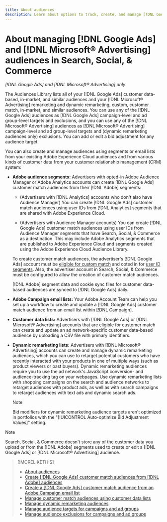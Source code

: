 ```yaml
---
title: About audiences
description: Learn about options to track, create, and manage [!DNL Google Ads] and [!DNL Microsoft® Advertising] audiences.
---
```

# About managing [!DNL Google Ads] and [!DNL Microsoft® Advertising] audiences in Search, Social, & Commerce

*[!DNL Google Ads] and [!DNL Microsoft® Advertising] only*

The Audiences Library lists all of your [!DNL Google Ads] customer data-based, in-market, and similar audiences and your [!DNL Microsoft® Advertising] remarketing and dynamic remarketing, custom, customer match, in-market, and similar audiences. You can use any of the [!DNL Google Ads] audiences as [!DNL Google Ads] campaign-level and ad group-level targets and exclusions, and you can use any of the [!DNL Microsoft® Advertising] audiences as [!DNL Microsoft® Advertising] campaign-level and ad group-level targets and (dynamic remarketing audiences only) exclusions. You can add or edit a bid adjustment for any audience target.

You can also create and manage audiences using segments or email lists from your existing Adobe Experience Cloud audiences and from various kinds of customer data from your customer relationship management (CRM) system:

* **Adobe audience segments:** Advertisers with opted-in Adobe Audience Manager or Adobe Analytics accounts can create [!DNL Google Ads] customer match audiences from their [!DNL Adobe] segments:

  * (Advertisers with [!DNL Analytics] accounts who don't also have Audience Manager) You can create [!DNL Google Ads] customer match audiences using user IDs from [!DNL Analytics] segments that are shared with Adobe Experience Cloud.
  
  * (Advertisers with Audience Manager accounts) You can create [!DNL Google Ads] customer match audiences using user IDs from Audience Manager segments that have Search, Social, & Commerce as a destination. This may include Adobe Analytics segments that are published to Adobe Experience Cloud and segments created using the Adobe Experience Cloud Audience Library.

  To create customer match audiences, the advertiser's [!DNL Google Ads] account must be [eligible for custom match](https://support.google.com/adspolicy/answer/6299717) and opted in for [user ID segments](https://support.google.com/google-ads/answer/9199250). Also, the advertiser account in Search, Social, & Commerce must be configured to allow the creation of customer match audiences.<!-- For Analytics audiences: Analytics Only Integration. For Audience Manager, Enable CM/CRM option) -->
  
  [!DNL Adobe] segment data and cookie sync files for customer data-based audiences are synced to [!DNL Google Ads] daily.

* **Adobe Campaign email lists:** Your Adobe Account Team can help you set up a workflow to create and update a [!DNL Google Ads] customer match audience from an email list within [!DNL Campaign].

* **Customer data lists:** Advertisers with [!DNL Google Ads] or [!DNL Microsoft® Advertising] accounts that are eligible for customer match can create and update an ad network-specific customer data-based audience <!-- or dynamic remarketing audience -- included in customer data-based audience, at least for [!DNL Google Ads]?--> by uploading a CSV file with primary identifiers.

* **Dynamic remarketing lists:** Advertisers with [!DNL Microsoft® Advertising] accounts can create and manage dynamic remarketing audiences, which you can use to retarget potential customers who have recently interacted with your products in one of multiple ways (such as product viewers or past buyers). Dynamic remarketing audiences require you to use the ad network's JavaScript conversion- and audience-tracking tag on your webpages. Use dynamic remarketing lists with shopping campaigns on the search and audience networks to retarget audiences with product ads, as well as with search campaigns to retarget audiences with text ads and dynamic search ads. <!--[For [!DNL Google Ads], these are technically included in a customer data-based audience, so word this all carefully when we add support for them.]-->

  >[!NOTE]
  >
  >Bid modifiers for dynamic remarketing audience targets aren't optimized in portfolios with the "[!UICONTROL Auto-optimize Bid Adjustment Values]" setting.

>[!NOTE]
>
>Search, Social, & Commerce doesn't store any of the customer data you upload or from the [!DNL Adobe] segments used to create or edit a [!DNL Google Ads] or [!DNL Microsoft® Advertising] audience.

>[!MORELIKETHIS]
>
>* [About audiences](audience-about.md)
>* [Create [!DNL Google Ads] customer match audiences from [!DNL Adobe] audiences](google-audience-from-adobe-audience.md)
>* [Create a [!DNL Google Ads] customer match audience from an Adobe Campaign email list](google-audience-from-campaign-email-list.md)
>* [Manage customer match audiences using customer data lists](audience-from-customer-data-list.md)
>* [Manage dynamic remarketing audiences](audience-dynamic-remarketing-manage.md)
>* [Manage audience targets for campaigns and ad groups](audience-targets-manage.md)
>* [Manage audience exclusions for campaigns and ad groups](audience-exclusions-manage.md)
